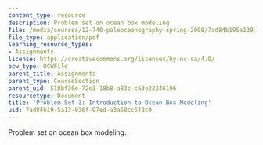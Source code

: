 ```yaml
---
content_type: resource
description: Problem set on ocean box modeling.
file: /media/courses/12-740-paleoceanography-spring-2008/7ad84b195a13936f97eda3a58cc5f2c0_problemset3.pdf
file_type: application/pdf
learning_resource_types:
- Assignments
license: https://creativecommons.org/licenses/by-nc-sa/4.0/
ocw_type: OCWFile
parent_title: Assignments
parent_type: CourseSection
parent_uid: 518bf30e-72e3-18b8-a83c-c63e22246196
resourcetype: Document
title: 'Problem Set 3: Introduction to Ocean Box Modeling'
uid: 7ad84b19-5a13-936f-97ed-a3a58cc5f2c0
---
```

Problem set on ocean box modeling.